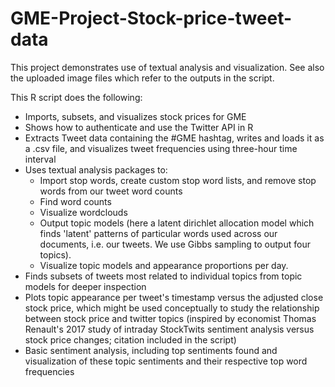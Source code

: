 # GME-Project-Stock-price-tweet-data
This project demonstrates use of textual analysis and visualization. See also the uploaded image files which refer to the outputs in the script.

This R script does the following:
- Imports, subsets, and visualizes stock prices for GME
- Shows how to authenticate and use the Twitter API in R
- Extracts Tweet data containing the #GME hashtag, writes and loads it as a .csv file, and visualizes tweet frequencies using three-hour time interval
- Uses textual analysis packages to:
	- Import stop words, create custom stop word lists, and remove stop words from our tweet word counts
	- Find word counts
	- Visualize wordclouds
	- Output topic models (here a latent dirichlet allocation model which finds 'latent' patterns of particular words used across our documents, i.e. our tweets. We use Gibbs sampling to output four topics).
	- Visualize topic models and appearance proportions per day.
- Finds subsets of tweets most related to individual topics from topic models for deeper inspection
- Plots topic appearance per tweet's timestamp versus the adjusted close stock price, which might be used conceptually to study the relationship between stock price and twitter topics (inspired by economist Thomas Renault's 2017 study of intraday StockTwits sentiment analysis versus stock price changes; citation included in the script)
- Basic sentiment analysis, including top sentiments found and visualization of these topic sentiments and their respective top word frequencies
